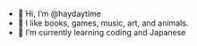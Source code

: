 - 👋 Hi, I’m @haydaytime
- 👀 I like books, games, music, art, and animals.
- 🌱 I’m currently learning coding and Japanese
<!---
haydaytime/haydaytime is a ✨ special ✨ repository because its `README.md` (this file) appears on your GitHub profile.
You can click the Preview link to take a look at your changes.
--->

